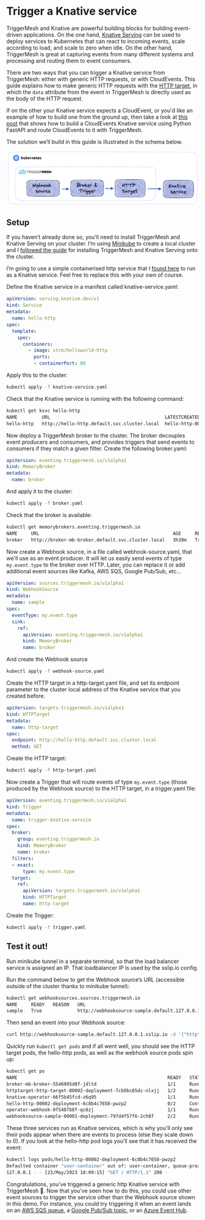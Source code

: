 # Trigger a Knative service

TriggerMesh and Knative are powerful building blocks for building event-driven applications. On the one hand, [Knative Serving](https://knative.dev/docs/serving/) can be used to deploy services to Kubernetes that can react to incoming events, scale according to load, and scale to zero when idle. On the other hand, TriggerMesh is great at capturing events from many different systems and processing and routing them to event consumers. 

There are two ways that you can trigger a Knative service from TriggerMesh: either with generic HTTP requests, or with CloudEvents. This guide explains how to make generic HTTP requests with the [HTTP target](../../targets/http.md), in which the `data` attribute from the event in TriggerMesh is directly used as the body of the HTTP request. 

If on the other your Knative service expects a CloudEvent, or you'd like an example of how to build one from the ground up, then take a look at [this post](https://www.triggermesh.com/blog/build-a-custom-triggermesh-component-with-fastapi) that shows how to build a CloudEvents Knative service using Python FastAPI and route CloudEvents to it with TriggerMesh. 

The solution we’ll build in this guide is illustrated in the schema below.

![](../../assets/images/knative-trigger/schema.png)

## Setup

If you haven’t already done so, you’ll need to install TriggerMesh and Knative Serving on your cluster. I’m using [Minikube](https://minikube.sigs.k8s.io/docs/start/) to create a local cluster and I [followed the guide](../../installation/kubernetes-yaml.md) for installing TriggerMesh and Knative Serving onto the cluster. 

I’m going to use a simple containerised http service that I [found here](https://hub.docker.com/r/strm/helloworld-http/) to run as a Knative service. Feel free to replace this with your own of course. 

Define the Knative service in a manifest called knative-service.yaml:‍‍

```yaml
apiVersion: serving.knative.dev/v1
kind: Service
metadata:
  name: hello-http
spec:
  template:
    spec:
      containers:
        - image: strm/helloworld-http
          ports:
          - containerPort: 80
```

Apply this to the cluster:‍‍

```sh
kubectl apply -f knative-service.yaml
```

Check that the Knative service is running with the following command:‍‍

```sh
kubectl get ksvc hello-http 
NAME         URL                                          LATESTCREATED     LATESTREADY       READY   REASON
hello-http   http://hello-http.default.svc.cluster.local  hello-http-00002  hello-http-00002  True  
```

Now deploy a TriggerMesh broker to the cluster. The broker decouples event producers and consumers, and provides triggers that send events to consumers if they match a given filter. Create the following broker.yaml:‍‍

```yaml
apiVersion: eventing.triggermesh.io/v1alpha1
kind: MemoryBroker
metadata:
  name: broker
```

And apply it to the cluster:‍‍

```sh
kubectl apply -f broker.yaml
```

Check that the broker is available:‍‍

```sh
kubectl get memorybrokers.eventing.triggermesh.io 
NAME     URL                                                 AGE     READY   REASON
broker   http://broker-mb-broker.default.svc.cluster.local   3h38m   True    
```

Now create a Webhook source, in a file called webhook-source.yaml, that we'll use as an event producer. It will let us easily send events of type `my.event.type` to the broker over HTTP. Later, you can replace it or add additional event sources like Kafka, AWS SQS, Google Pub/Sub, etc… ‍‍

```yaml
apiVersion: sources.triggermesh.io/v1alpha1
kind: WebhookSource
metadata:
  name: sample
spec:
  eventType: my.event.type
  sink:
    ref:
      apiVersion: eventing.triggermesh.io/v1alpha1
      kind: MemoryBroker
      name: broker
```

And create the Webhook source

```sh
kubectl apply -f webhook-source.yaml
```

Create the HTTP target in a http-target.yaml file, and set its endpoint parameter to the cluster local address of the Knative service that you created before.‍‍

```yaml
apiVersion: targets.triggermesh.io/v1alpha1
kind: HTTPTarget
metadata:
  name: http-target
spec:
  endpoint: http://hello-http.default.svc.cluster.local
  method: GET
```

Create the HTTP target:

```sh
kubectl apply -f http-target.yaml
```

‍‍Now create a Trigger that will route events of type `my.event.type` (those produced by the Webhook source) to the HTTP target, in a trigger.yaml file:

```yaml
apiVersion: eventing.triggermesh.io/v1alpha1
kind: Trigger
metadata:
  name: trigger-knative-service
spec:
  broker:
    group: eventing.triggermesh.io
    kind: MemoryBroker
    name: broker
  filters:
  - exact:
      type: my.event.type
  target:
    ref:
      apiVersion: targets.triggermesh.io/v1alpha1
      kind: HTTPTarget
      name: http-target
```

Create the Trigger:‍‍

```sh
kubectl apply -f trigger.yaml
```

## Test it out!

Run minikube tunnel in a separate terminal, so that the load balancer service is assigned an IP. That loadbalancer IP is used by the sslip.io config. 

Run the command below to get the Webhook source’s URL (accessible outside of the cluster thanks to minikube tunnel):

```sh
kubectl get webhooksources.sources.triggermesh.io
NAME     READY   REASON   URL                                                      SINK                                                AGE
sample   True             http://webhooksource-sample.default.127.0.0.1.sslip.io   http://broker-mb-broker.default.svc.cluster.local   3h19m
```

Then send an event into your Webhook source:‍‍

```sh
curl http://webhooksource-sample.default.127.0.0.1.sslip.io -d '{"http":"is easy"}' -H 'Content-type: application/json'
```

Quickly run `kubectl get pods` and if all went well, you should see the HTTP target pods, the hello-http pods, as well as the webhook source pods spin up:‍‍

```sh
kubectl get po                                      
NAME                                                       READY   STATUS              RESTARTS   AGE
broker-mb-broker-5546995d8f-jdltd                          1/1     Running             0          3h43m
httptarget-http-target-00002-deployment-7cb9bc65dc-nlxjj   1/2     Running             0          1s
knative-operator-66f5b45fcd-z6q95                          1/1     Running             0          27h
hello-http-00002-deployment-6c8b4c7658-pwzp2               0/2     ContainerCreating   0          0s
operator-webhook-9f5487b8f-qc8zj                           1/1     Running             0          27h
webhooksource-sample-00001-deployment-797d4f57f6-2ch8f     2/2     Running             0          3s
```

These three services run as Knative services, which is why you’ll only see their pods appear when there are events to process (else they scale down to 0). If you look at the hello-http pod logs you’ll see that it has received the event:‍‍

```sh
kubectl logs pods/hello-http-00002-deployment-6c8b4c7658-pwzp2 
Defaulted container "user-container" out of: user-container, queue-proxy
127.0.0.1 - - [23/May/2023 18:09:15] "GET / HTTP/1.1" 200 -
```

Congratulations, you’ve triggered a generic http Knative service with TriggerMesh 🥳. Now that you’ve seen how to do this, you could use other event sources to trigger the service other than the Webhook source shown in this demo. For instance, you could try triggering it when an event lands on an [AWS SQS queue](../../sources/awssqs.md), a [Google Pub/Sub topic](../../sources/googlecloudpubsub.md), or an [Azure Event Hub](../../sources/azureeventhubs.md).